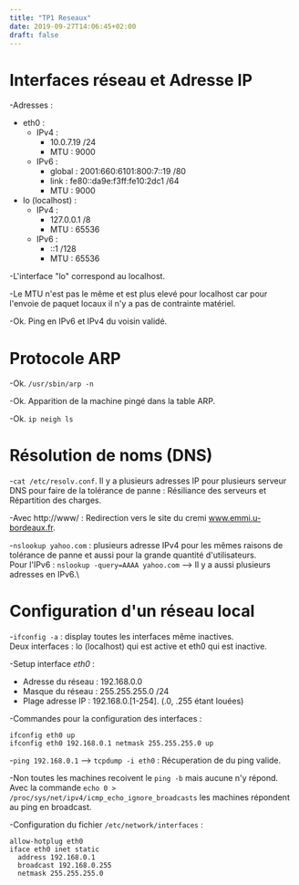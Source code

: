 ```yaml
---
title: "TP1 Reseaux"
date: 2019-09-27T14:06:45+02:00
draft: false
---
```

# Interfaces réseau et Adresse IP
-Adresses :

+ eth0 :
  + IPv4 :
    + 10.0.7.19 /24
    + MTU : 9000
  + IPv6 :
    + global : 2001:660:6101:800:7::19 /80
    + link : fe80::da9e:f3ff:fe10:2dc1 /64
    + MTU : 9000
+ lo (localhost) :
  + IPv4 :
    + 127.0.0.1 /8
    + MTU : 65536
  + IPv6 :
    + ::1 /128
    + MTU : 65536

-L'interface "lo" correspond au localhost.

-Le MTU n'est pas le même et est plus elevé pour localhost car pour l'envoie de paquet locaux il n'y a pas de contrainte matériel.

-Ok. Ping en IPv6 et IPv4 du voisin validé.

# Protocole ARP
-Ok. `/usr/sbin/arp -n`

-Ok. Apparition de la machine pingé dans la table ARP.

-Ok. `ip neigh ls`

# Résolution de noms (DNS)
-`cat /etc/resolv.conf`. Il y a plusieurs adresses IP pour plusieurs serveur DNS pour faire de la tolérance de panne : Résiliance des serveurs et Répartition des charges.

-Avec http://www/ : Redirection vers le site du cremi www.emmi.u-bordeaux.fr.

-`nslookup yahoo.com` : plusieurs adresse IPv4 pour les mêmes raisons de tolérance de panne et aussi pour la grande quantité d'utilisateurs.\
Pour l'IPv6 : `nslookup -query=AAAA yahoo.com` --> Il y a aussi plusieurs adresses en IPv6.\


# Configuration d'un réseau local
-`ifconfig -a` : display toutes les interfaces même inactives.\
Deux interfaces : lo (localhost) qui est active et eth0 qui est inactive.

-Setup interface *eth0* :

+ Adresse du réseau : 192.168.0.0
+ Masque du réseau : 255.255.255.0 /24
+ Plage adresse IP : 192.168.0.[1-254]. (.0, .255 étant louées)

-Commandes pour la configuration des interfaces :
```
ifconfig eth0 up
ifconfig eth0 192.168.0.1 netmask 255.255.255.0 up
```
-`ping 192.168.0.1` --> `tcpdump -i eth0` : Récuperation de du ping valide.

-Non toutes les machines recoivent le `ping -b` mais aucune n'y répond.\
Avec la commande `echo 0 > /proc/sys/net/ipv4/icmp_echo_ignore_broadcasts` les machines répondent au ping en broadcast.

-Configuration du fichier `/etc/network/interfaces` :
```
allow-hotplug eth0
iface eth0 inet static
  address 192.168.0.1
  broadcast 192.168.0.255
  netmask 255.255.255.0
```
